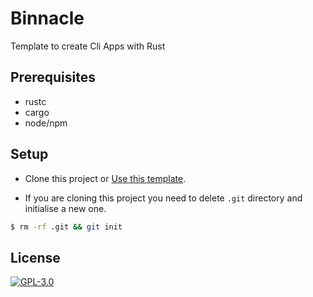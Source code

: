 # Binnacle

Template to create Cli Apps with Rust

## Prerequisites

- rustc
- cargo
- node/npm

## Setup

- Clone this project or [Use this template](https://github.com/rajatsharma/binnacle/generate).

- If you are cloning this project you need to delete `.git` directory and initialise a new one.

```sh
$ rm -rf .git && git init
```

## License

[![GPL-3.0](https://img.shields.io/badge/-GPL3-black?style=flat-square)](https://github.com/rajatsharma/binnacle/blob/master/COPYING)
